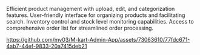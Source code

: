 Efficient product management with upload, edit, and categorization features.
User-friendly interface for organizing products and facilitating search.
Inventory control and stock level monitoring capabilities.
Access to comprehensive order list for streamlined order processing.

https://github.com/mv03/M-kart-Admin-App/assets/73063610/77fdc671-4ab7-44ef-9833-20a7415deb21

